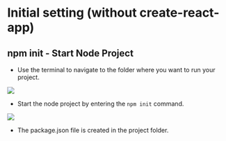 # Initial setting \(without create-react-app\)

## npm init - Start Node Project

* Use the terminal to navigate to the folder where you want to run your project.

![](https://i.postimg.cc/GhyYD2KK/initial-Setting1.png)



* Start the node project by entering the `npm init` command.

![](https://i.postimg.cc/hjvQtPh9/initial-Setting2.png)



* The package.json file is created in the project folder.



